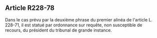 Article R228-78
----
Dans le cas prévu par la deuxième phrase du premier alinéa de l'article L.
228-71, il est statué par ordonnance sur requête, non susceptible de recours, du
président du tribunal de grande instance.
